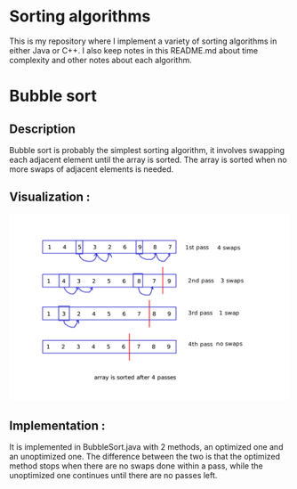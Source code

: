# Sorting algorithms
This is my repository where I implement a variety of sorting algorithms in either Java or C++.
I also keep notes in this README.md about time complexity and other notes about each algorithm.
# Bubble sort
## Description
Bubble sort is probably the simplest sorting algorithm, it involves swapping each adjacent element until the array is sorted. The array is sorted when no more swaps of adjacent elements is needed.
## Visualization :
![bubblesort](bubble_sort.png)
## Implementation :
It is implemented in BubbleSort.java with 2 methods, an optimized one and an unoptimized one.
The difference between the two is that the optimized method stops when there are no swaps done within a pass, while the unoptimized one continues until there are no passes left.